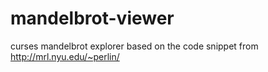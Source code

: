 # mandelbrot-viewer
curses mandelbrot explorer based on the code snippet from http://mrl.nyu.edu/~perlin/
